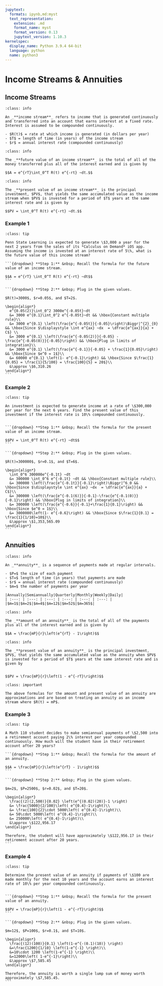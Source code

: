 ```yaml
---
jupytext:
  formats: ipynb,md:myst
  text_representation:
    extension: .md
    format_name: myst
    format_version: 0.13
    jupytext_version: 1.10.3
kernelspec:
  display_name: Python 3.9.4 64-bit
  language: python
  name: python3
---
```

# Income Streams & Annuities

## Income Streams

```{admonition} Definition and Notation
:class: info

An _**income stream**_ refers to income that is generated continuously and transferred into an account that earns interest at a fixed rate. Interest is assumed to be compounded continuously.

- $R(t)$ = rate at which income is generated (in dollars per year)
- $T$ = length of time (in years) of the income stream    
- $r$ = annual interest rate (compounded continuously)
```


```{admonition} Future Value
:class: info

The _**future value of an income stream**_ is the total of all of the money transferred plus all of the interest earned and is given by

$$A = e^{rT}\int_0^T R(t) e^{-rt} ~dt.$$
```

```{admonition} Present Value
:class: info

The _**present value of an income stream**_ is the principal investment, $PV$, that yields the same accumulated value as the income stream when $PV$ is invested for a period of $T$ years at the same interest rate and is given by

$$PV = \int_0^T R(t) e^{-rt} ~dt.$$
```



### Example 1

````{admonition} Future value of an income stream
:class: tip

Penn State Learning is expected to generate \$3,000 a year for the next 2 years from the sales of its *Calculus on Demand* iOS app.  Assuming the income is invested at an interest rate of 5\%, what is the future value of this income stream?

```{dropdown} **Step 1:** &nbsp; Recall the formula for the future value of an income stream.

$$A = e^{rT} \int_0^T R(t) e^{-rt} ~dt$$
```

```{dropdown} **Step 2:** &nbsp; Plug in the given values.

$R(t)=3000$, $r=0.05$, and $T=2$. 

\begin{align*}
  e^{0.05(2)}\int_0^2 3000e^{-0.05t}~dt
  &= 3000 e^{0.1}\int_0^2 e^{-0.05t}~dt && \hbox{Constant multiple rule}\\
  &= 3000 e^{0.1} \left(\frac{e^{-0.05t}}{-0.05}\right)\Biggr|^{2}_{0} && \hbox{Since $\displaystyle \int e^{ax} ~dx  = \dfrac{e^{ax}}{a} + C$} \\
  &= 3000 e^{0.1} \left(\frac{e^{-0.05(2)}}{-0.05} - \frac{e^{-0.05(0)}}{-0.05}\right) && \hbox{Plug in limits of integration}\\
  &= 3000 e^{0.1} \left(\frac{e^{-0.1}}{-0.05} + \frac{1}{0.05}\right) && \hbox{Since $e^0 = 1$}\\
  &= 60000 e^{0.1} \left(1- e^{-0.1}\right) && \hbox{Since $\frac{1}{0.05} = \frac{1}{5/100} = \frac{100}{5} = 20$}\\
  &\approx \$6,310.26 
\end{align*}
```
````


### Example 2

````{admonition}  Present value of an investment
:class: tip

An investment is expected to generate income at a rate of \$300,000 per year for the next 6 years. Find the present value of this investment if the interest rate is 10\% compounded continuously. 


```{dropdown} **Step 1:** &nbsp; Recall the formula for the present value of an income stream.

$$PV = \int_0^T R(t) e^{-rt} ~dt$$
```

```{dropdown} **Step 2:** &nbsp; Plug in the given values.

$R(t)=300000$, $r=0.1$, and $T=6$. 

\begin{align*}
  \int_0^6 300000e^{-0.1t} ~dt
  &= 300000 \int_0^6 e^{-0.1t} ~dt && \hbox{Constant multiple rule}\\
  &= 300000 \left(\frac{e^{-0.1t}}{-0.1}\right)\Biggr|^6_0 && \hbox{Since $\displaystyle \int e^{ax} ~dx  = \dfrac{e^{ax}}{a} + C$}\\
  &= 300000 \left(\frac{e^{-0.1(6)}}{-0.1}-\frac{e^{-0.1(0)}}{-0.1}\right) && \hbox{Plug in limits of integration}\\
  &= 300000 \left(\frac{e^{-0.6}}{-0.1}+\frac{1}{0.1}\right) && \hbox{Since $e^0 = 1$}\\
  &= 3000000\left(1- e^{-0.6}\right) && \hbox{Since $\frac{1}{0.1} = \frac{1}{1/10}=10$}\\
  &\approx \$1,353,565.09
\end{align*}
```
````


## Annuities

```{admonition} Definition and Notation
:class: info

An _**annuity**_ is a sequence of payments made at regular intervals. 

- $P=$ the size of each payment
- $T=$ length of time (in years) that payments are made
- $r$ = annual interest rate (compounded continuously)
- $m=$ the number of payments per year

|Annually|Semiannually|Quarterly|Monthly|Weekly|Daily|
| :---: | :---: | :---: | :---: | :---: | :---: |
|$m=1$|$m=2$|$m=4$|$m=12$|$m=52$|$m=365$|
```






```{admonition} Amount of an Annuity
:class: info

The _**amount of an annuity**_ is the total of all of the payments plus all of the interest earned and is given by

$$A = \frac{mP}{r}\left(e^{rT} - 1\right)$$
```

```{admonition} Present Value of an Annuity
:class: info

The _**present value of an annuity**_ is the principal investment, $PV$, that yields the same accumulated value as the annuity when $PV$ is invested for a period of $T$ years at the same interest rate and is given by


$$PV = \frac{mP}{r}\left(1 - e^{-rT}\right)$$
```

```{admonition} Observation
:class: important

The above formulas for the amount and present value of an annuity are approximations and are based on treating an annuity as an income stream where $R(t) = mP$.
```



### Example 3

````{admonition} Amount of an annuity 
:class: tip

A Math 110 student decides to make semiannual payments of \$2,500 into a retirement account paying 2\% interest per year compounded continuously. How much will the student have in their retirement account after 20 years?

```{dropdown} **Step 1:** &nbsp; Recall the formula for the amount of an annuity.

$$A = \frac{mP}{r}\left(e^{rT} - 1\right)$$
```

```{dropdown} **Step 2:** &nbsp; Plug in the given values.

$m=2$, $P=2500$, $r=0.02$, and $T=20$. 

\begin{align*}
  \frac{(2)(2,500)}{0.02} \left(e^{(0.02)(20)}-1 \right)
  &= \frac{5000}{2/100}\left( e^{0.4}-1\right)\\
  &= \frac{100}{2}\cdot 5000\left( e^{0.4}-1\right)\\
  &= 50\cdot 5000\left( e^{0.4}-1\right)\\
  &= 250000\left( e^{0.4}-1\right)\\
  &\approx \$122,956.17
\end{align*}

Therefore, the student will have approximately \$122,956.17 in their retirement account after 20 years.
```
````

### Example 4

````{admonition} Present value of an annuity
:class: tip

Determine the present value of an annuity if payments of \$100 are made monthly for the next 10 years and the account earns an interest rate of 10\% per year compounded continuously.


```{dropdown} **Step 1:** &nbsp; Recall the formula for the present value of an annuity.

$$PV = \frac{mP}{r}\left(1 - e^{-rT}\right)$$
```

```{dropdown} **Step 2:** &nbsp; Plug in the given values.

$m=12$, $P=100$, $r=0.1$, and $T=10$. 

\begin{align*}
  \frac{(12)(100)}{0.1} \left(1-e^{-(0.1)(10)} \right)
  &=\frac{1200}{1/10} \left(1-e^{-1} \right)\\
  &=10\cdot 1200 \left(1-e^{-1} \right)\\
  &=12000\left( 1-e^{-1}\right)\\
  &\approx \$7,585.45
\end{align*}

Therefore, the annuity is worth a single lump sum of money worth approximately \$7,585.45.
```
````
